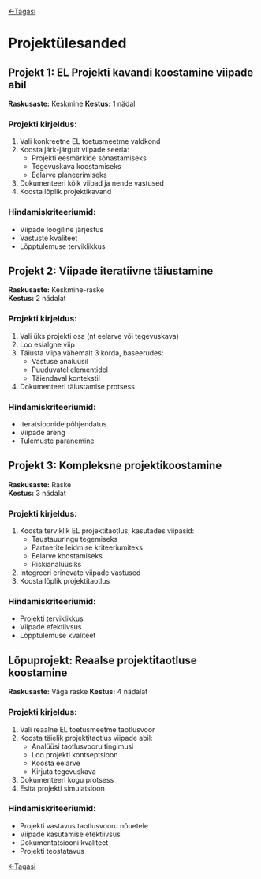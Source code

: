 [<-Tagasi](./README.md)
# Projektülesanded

## Projekt 1: EL Projekti kavandi koostamine viipade abil
**Raskusaste:** Keskmine
**Kestus:** 1 nädal

### Projekti kirjeldus:
1. Vali konkreetne EL toetusmeetme valdkond
2. Koosta järk-järgult viipade seeria:
   - Projekti eesmärkide sõnastamiseks
   - Tegevuskava koostamiseks
   - Eelarve planeerimiseks
3. Dokumenteeri kõik viibad ja nende vastused
4. Koosta lõplik projektikavand

### Hindamiskriteeriumid:
- Viipade loogiline järjestus
- Vastuste kvaliteet
- Lõpptulemuse terviklikkus

## Projekt 2: Viipade iteratiivne täiustamine  
**Raskusaste:** Keskmine-raske  
**Kestus:** 2 nädalat  

### Projekti kirjeldus:
1. Vali üks projekti osa (nt eelarve või tegevuskava)  
2. Loo esialgne viip  
3. Täiusta viipa vähemalt 3 korda, baseerudes:  
   - Vastuse analüüsil  
   - Puuduvatel elementidel  
   - Täiendaval kontekstil  
4. Dokumenteeri täiustamise protsess  

### Hindamiskriteeriumid:
- Iteratsioonide põhjendatus  
- Viipade areng  
- Tulemuste paranemine  

## Projekt 3: Kompleksne projektikoostamine
**Raskusaste:** Raske  
**Kestus:** 3 nädalat  

### Projekti kirjeldus:
1. Koosta terviklik EL projektitaotlus, kasutades viipasid:
   - Taustauuringu tegemiseks
   - Partnerite leidmise kriteeriumiteks
   - Eelarve koostamiseks
   - Riskianalüüsiks
2. Integreeri erinevate viipade vastused
3. Koosta lõplik projektitaotlus

### Hindamiskriteeriumid:
- Projekti terviklikkus
- Viipade efektiivsus
- Lõpptulemuse kvaliteet

## Lõpuprojekt: Reaalse projektitaotluse koostamine
**Raskusaste:** Väga raske
**Kestus:** 4 nädalat

### Projekti kirjeldus:
1. Vali reaalne EL toetusmeetme taotlusvoor
2. Koosta täielik projektitaotlus viipade abil:
   - Analüüsi taotlusvooru tingimusi
   - Loo projekti kontseptsioon
   - Koosta eelarve
   - Kirjuta tegevuskava
3. Dokumenteeri kogu protsess
4. Esita projekti simulatsioon

### Hindamiskriteeriumid:
- Projekti vastavus taotlusvooru nõuetele
- Viipade kasutamise efektiivsus
- Dokumentatsiooni kvaliteet
- Projekti teostatavus

[<-Tagasi](./README.md)